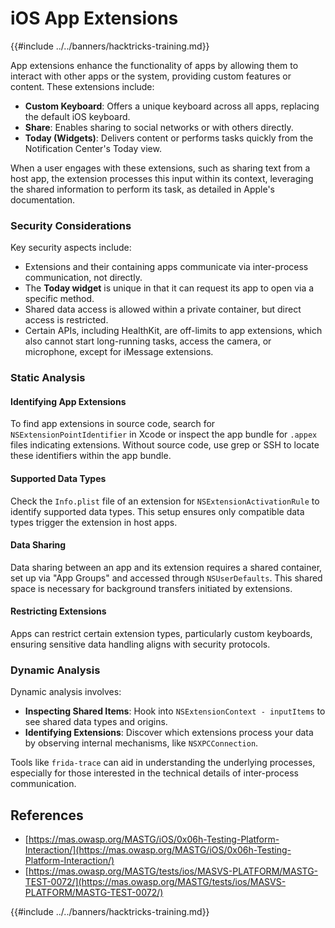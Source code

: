 # iOS App Extensions

{{#include ../../banners/hacktricks-training.md}}

App extensions enhance the functionality of apps by allowing them to interact with other apps or the system, providing custom features or content. These extensions include:

- **Custom Keyboard**: Offers a unique keyboard across all apps, replacing the default iOS keyboard.
- **Share**: Enables sharing to social networks or with others directly.
- **Today (Widgets)**: Delivers content or performs tasks quickly from the Notification Center's Today view.

When a user engages with these extensions, such as sharing text from a host app, the extension processes this input within its context, leveraging the shared information to perform its task, as detailed in Apple's documentation.

### **Security Considerations**

Key security aspects include:

- Extensions and their containing apps communicate via inter-process communication, not directly.
- The **Today widget** is unique in that it can request its app to open via a specific method.
- Shared data access is allowed within a private container, but direct access is restricted.
- Certain APIs, including HealthKit, are off-limits to app extensions, which also cannot start long-running tasks, access the camera, or microphone, except for iMessage extensions.

### Static Analysis

#### **Identifying App Extensions**

To find app extensions in source code, search for `NSExtensionPointIdentifier` in Xcode or inspect the app bundle for `.appex` files indicating extensions. Without source code, use grep or SSH to locate these identifiers within the app bundle.

#### **Supported Data Types**

Check the `Info.plist` file of an extension for `NSExtensionActivationRule` to identify supported data types. This setup ensures only compatible data types trigger the extension in host apps.

#### **Data Sharing**

Data sharing between an app and its extension requires a shared container, set up via "App Groups" and accessed through `NSUserDefaults`. This shared space is necessary for background transfers initiated by extensions.

#### **Restricting Extensions**

Apps can restrict certain extension types, particularly custom keyboards, ensuring sensitive data handling aligns with security protocols.

### Dynamic Analysis

Dynamic analysis involves:

- **Inspecting Shared Items**: Hook into `NSExtensionContext - inputItems` to see shared data types and origins.
- **Identifying Extensions**: Discover which extensions process your data by observing internal mechanisms, like `NSXPCConnection`.

Tools like `frida-trace` can aid in understanding the underlying processes, especially for those interested in the technical details of inter-process communication.

## References

- [https://mas.owasp.org/MASTG/iOS/0x06h-Testing-Platform-Interaction/](https://mas.owasp.org/MASTG/iOS/0x06h-Testing-Platform-Interaction/)
- [https://mas.owasp.org/MASTG/tests/ios/MASVS-PLATFORM/MASTG-TEST-0072/](https://mas.owasp.org/MASTG/tests/ios/MASVS-PLATFORM/MASTG-TEST-0072/)

{{#include ../../banners/hacktricks-training.md}}


